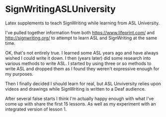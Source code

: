 # SignWritingASLUniversity

Latex supplements to teach SignWriting while learning from ASL University.

I've pulled together information from both https://www.lifeprint.com/ and  http://signwriting.org/ to attempt to learn ASL and SignWriting at the same time.

OK, that's not entirely true.
I learned some ASL years ago and have always wished I could write it down.
I then (years later) did some research into various methods to write ASL.
I started by using three or so methods to write ASL and dropped them as I found they weren't expressive enough for my purposes.

Then I finally decided I should learn for real, but ASL Unviversity relies upon videos and drawings while SignWriting is written to a Deaf audience.

After several false starts I think I'm actually happy enough with what I've come up with share the first 15 lessons.
As well as my experiment with an integrated version of lesson 1.

